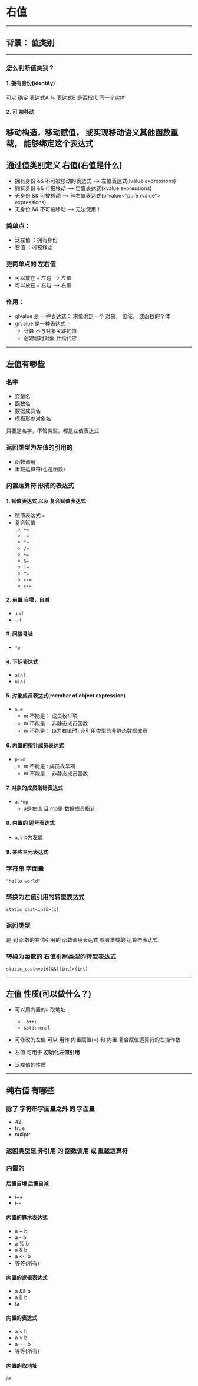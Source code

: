 # 右值
---
## 背景： 值类别
---
### 怎么判断值类别？
#### 1. 拥有身份(identity)
可以 确定 表达式A 与 表达式B 是否指代 同一个实体

#### 2. 可 被移动
移动构造，移动赋值， 或实现移动语义其他函数重载， 能够绑定这个表达式
---
## 通过值类别定义 右值(右值是什么)
* 拥有身份 && 不可被移动的表达式 --> 左值表达式(lvalue expressions)
* 拥有身份 &&  可被移动 --> 亡值表达式(xvalue expressions)
* 无身份 && 可被移动 --> 纯右值表达式(prvalue<"pure rvalue"> expressions)
* 无身份 && 不可被移动 --> 无法使用！

### 简单点：
* 泛左值 ：拥有身份
* 右值 ：可被移动

### 更简单点的 左右值
* 可以放在 ``` = ``` 左边 --> 左值
* 可以放在 ``` = ``` 右边 --> 右值

### 作用：
* glvalue 是 一种表达式： 求值确定一个 对象， 位域， 或函数的个体
* grvalue 是一种表达式：
  * 计算 不与对象关联的值
  * 创建临时对象 并指代它
---
## 左值有哪些
### 名字
* 变量名
* 函数名
* 数据成员名
* 模板形参对象名

只要是名字，不管类型，都是左值表达式

### 返回类型为左值的引用的
* 函数调用
* 重载运算符(也是函数)

### 内置运算符 形成的表达式
#### 1. 赋值表达式 以及 复合赋值表达式
* 赋值表达式 ``` = ```
* 复合赋值
  * ``` += ```
  * ``` -= ```
  * ``` *= ```
  * ``` /= ```
  * ``` %= ```
  * ``` &= ```
  * ``` |= ```
  * ``` ^= ```
  * ``` <<= ```
  * ``` >>= ```

#### 2. 前置 自增，自减
* ++i
* --i

#### 3. 间接寻址
* ``` *p ```

#### 4. 下标表达式
* ``` a[n] ```
* ``` n[a] ```

#### 5. 对象成员表达式(member of object expression)
* ```a.m```
  * m 不能是：  成员枚举项
  * m 不能是：  非静态成员函数
  * m 不能是：  (a为右值时) 非引用类型的非静态数据成员

#### 6. 内置的指针成员表达式
* ``` p->m ```
  * m 不能是 : 成员枚举项
  * m 不能是：  非静态成员函数

#### 7. 对象的成员指针表达式
* ``` a.*mp ```
  * a是左值 且 mp是 数据成员指针

#### 8. 内置的 逗号表达式
* ``` a,b ``` b为左值

#### 9. 某些三元表达式

### 字符串 字面量
```
"hello world"
```

### 转换为左值引用的转型表达式
```
static_cast<int&>(x)
```

### 返回类型
 是 到 函数的右值引用的 函数调用表达式 或者重载的 运算符表达式

### 转换为函数的 右值引用类型的转型表达式
```
static_cast<void(&&)(int)>(int)
```

---

## 左值 性质(可以做什么？)
* 可以用内置的```&``` 取地址：
  * ``` &++i```
  * ```&std::endl```


* 可修改的左值 可以 用作 内置赋值(=)  和 内置 复合赋值运算符的左操作数
* 左值 可用于 **初始化左值引用**
* 泛左值的性质
---
## 纯右值 有哪些
### 除了 字符串字面量之外 的 字面量
* 42
* true
* nullptr

### 返回类型是 非引用 的 函数调用 或 重载运算符

### 内置的
#### 后置自增 后置自减
* i++
* i--

#### 内置的算术表达式
* a + b
* a - b
* a % b
* a & b
* a << b
* 等等(所有)

#### 内置的逻辑表达式
* a && b
* a || b
* !a

#### 内置的表达式
* a < b
* a > b
* a == b
* 等等(所有)

#### 内置的取地址
```
&a
```

###
